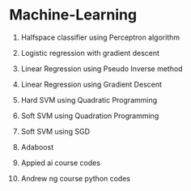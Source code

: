 # Machine-Learning

1. Halfspace classifier using Perceptron algorithm
2. Logistic regression with gradient descent
3. Linear Regression using Pseudo Inverse method
4. Linear Regression using Gradient Descent
5. Hard SVM using Quadratic Programming
6. Soft SVM using Quadration Programming
7. Soft SVM using SGD
8. Adaboost


9. Appied ai course codes
10. Andrew ng course python codes
